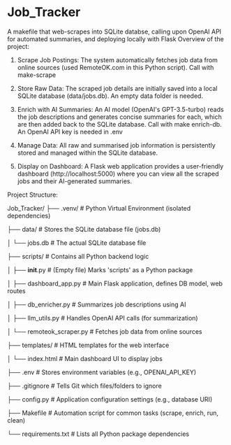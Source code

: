 # Job_Tracker
A makefile that web-scrapes into SQLite databse, calling upon OpenAI API for automated summaries, and deploying locally with Flask
Overview of the project:

1. Scrape Job Postings: The system automatically fetches job data from online sources (used RemoteOK.com in this Python script). Call with make-scrape

2. Store Raw Data: The scraped job details are initially saved into a local SQLite database (data/jobs.db). An empty data folder is needed.

3. Enrich with AI Summaries: An AI model (OpenAI's GPT-3.5-turbo) reads the job descriptions and generates concise summaries for each, which are then added back to the SQLite database. Call with make enrich-db. An OpenAI API key is needed in .env
   
4. Manage Data: All raw and summarised job information is persistently stored and managed within the SQLite database.
   
5. Display on Dashboard: A Flask web application provides a user-friendly dashboard (http://localhost:5000) where you can view all the scraped jobs and their AI-generated summaries.


Project Structure:

Job_Tracker/
├── .venv/                   # Python Virtual Environment (isolated dependencies)

├── data/                    # Stores the SQLite database file (jobs.db)

│   └── jobs.db              # The actual SQLite database file

├── scripts/                 # Contains all Python backend logic

│   ├── __init__.py          # (Empty file) Marks 'scripts' as a Python package

│   ├── dashboard_app.py     # Main Flask application, defines DB model, web routes

│   ├── db_enricher.py       # Summarizes job descriptions using AI

│   ├── llm_utils.py         # Handles OpenAI API calls (for summarization)

│   └── remoteok_scraper.py  # Fetches job data from online sources

├── templates/               # HTML templates for the web interface

│   └── index.html           # Main dashboard UI to display jobs

├── .env                     # Stores environment variables (e.g., OPENAI_API_KEY)

├── .gitignore               # Tells Git which files/folders to ignore

├── config.py                # Application configuration settings (e.g., database URI)

├── Makefile                 # Automation script for common tasks (scrape, enrich, run, clean)

└── requirements.txt         # Lists all Python package dependencies

